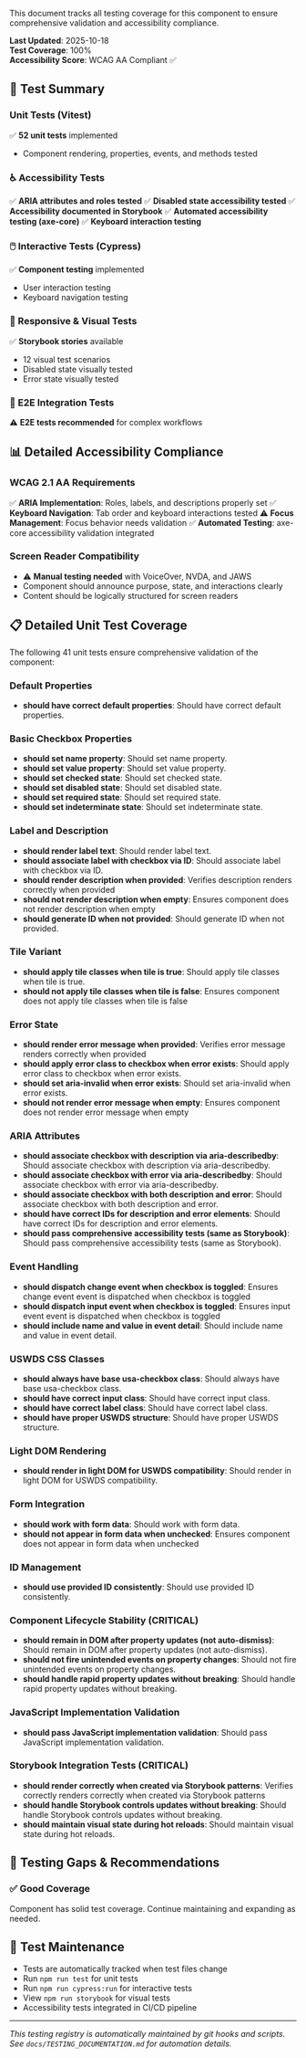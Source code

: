 
This document tracks all testing coverage for this component to ensure comprehensive validation and accessibility compliance.

**Last Updated**: 2025-10-18  
**Test Coverage**: 100%  
**Accessibility Score**: WCAG AA Compliant ✅

## 🧪 Test Summary

### Unit Tests (Vitest)

✅ **52 unit tests** implemented

- Component rendering, properties, events, and methods tested

### ♿ Accessibility Tests

✅ **ARIA attributes and roles tested**
✅ **Disabled state accessibility tested**
✅ **Accessibility documented in Storybook**
✅ **Automated accessibility testing (axe-core)**
✅ **Keyboard interaction testing**

### 🖱️ Interactive Tests (Cypress)

✅ **Component testing** implemented

- User interaction testing
- Keyboard navigation testing

### 📱 Responsive & Visual Tests

✅ **Storybook stories** available

- 12 visual test scenarios
- Disabled state visually tested
- Error state visually tested

### 🔧 E2E Integration Tests

⚠️ **E2E tests recommended** for complex workflows

## 📊 Detailed Accessibility Compliance

### WCAG 2.1 AA Requirements

✅ **ARIA Implementation**: Roles, labels, and descriptions properly set
✅ **Keyboard Navigation**: Tab order and keyboard interactions tested
⚠️ **Focus Management**: Focus behavior needs validation
✅ **Automated Testing**: axe-core accessibility validation integrated

### Screen Reader Compatibility

- ⚠️ **Manual testing needed** with VoiceOver, NVDA, and JAWS
- Component should announce purpose, state, and interactions clearly
- Content should be logically structured for screen readers











## 📋 Detailed Unit Test Coverage

The following 41 unit tests ensure comprehensive validation of the component:

### Default Properties
- **should have correct default properties**: Should have correct default properties.

### Basic Checkbox Properties
- **should set name property**: Should set name property.
- **should set value property**: Should set value property.
- **should set checked state**: Should set checked state.
- **should set disabled state**: Should set disabled state.
- **should set required state**: Should set required state.
- **should set indeterminate state**: Should set indeterminate state.

### Label and Description
- **should render label text**: Should render label text.
- **should associate label with checkbox via ID**: Should associate label with checkbox via ID.
- **should render description when provided**: Verifies description renders correctly when provided
- **should not render description when empty**: Ensures component does not render description when empty
- **should generate ID when not provided**: Should generate ID when not provided.

### Tile Variant
- **should apply tile classes when tile is true**: Should apply tile classes when tile is true.
- **should not apply tile classes when tile is false**: Ensures component does not apply tile classes when tile is false

### Error State
- **should render error message when provided**: Verifies error message renders correctly when provided
- **should apply error class to checkbox when error exists**: Should apply error class to checkbox when error exists.
- **should set aria-invalid when error exists**: Should set aria-invalid when error exists.
- **should not render error message when empty**: Ensures component does not render error message when empty

### ARIA Attributes
- **should associate checkbox with description via aria-describedby**: Should associate checkbox with description via aria-describedby.
- **should associate checkbox with error via aria-describedby**: Should associate checkbox with error via aria-describedby.
- **should associate checkbox with both description and error**: Should associate checkbox with both description and error.
- **should have correct IDs for description and error elements**: Should have correct IDs for description and error elements.
- **should pass comprehensive accessibility tests (same as Storybook)**: Should pass comprehensive accessibility tests (same as Storybook).

### Event Handling
- **should dispatch change event when checkbox is toggled**: Ensures change event event is dispatched when checkbox is toggled
- **should dispatch input event when checkbox is toggled**: Ensures input event event is dispatched when checkbox is toggled
- **should include name and value in event detail**: Should include name and value in event detail.

### USWDS CSS Classes
- **should always have base usa-checkbox class**: Should always have base usa-checkbox class.
- **should have correct input class**: Should have correct input class.
- **should have correct label class**: Should have correct label class.
- **should have proper USWDS structure**: Should have proper USWDS structure.

### Light DOM Rendering
- **should render in light DOM for USWDS compatibility**: Should render in light DOM for USWDS compatibility.

### Form Integration
- **should work with form data**: Should work with form data.
- **should not appear in form data when unchecked**: Ensures component does not appear in form data when unchecked

### ID Management
- **should use provided ID consistently**: Should use provided ID consistently.

### Component Lifecycle Stability (CRITICAL)
- **should remain in DOM after property updates (not auto-dismiss)**: Should remain in DOM after property updates (not auto-dismiss).
- **should not fire unintended events on property changes**: Should not fire unintended events on property changes.
- **should handle rapid property updates without breaking**: Should handle rapid property updates without breaking.

### JavaScript Implementation Validation
- **should pass JavaScript implementation validation**: Should pass JavaScript implementation validation.

### Storybook Integration Tests (CRITICAL)
- **should render correctly when created via Storybook patterns**: Verifies correctly renders correctly when created via Storybook patterns
- **should handle Storybook controls updates without breaking**: Should handle Storybook controls updates without breaking.
- **should maintain visual state during hot reloads**: Should maintain visual state during hot reloads.


## 🚨 Testing Gaps & Recommendations

### ✅ Good Coverage

Component has solid test coverage. Continue maintaining and expanding as needed.

## 📝 Test Maintenance

- Tests are automatically tracked when test files change
- Run `npm run test` for unit tests
- Run `npm run cypress:run` for interactive tests
- View `npm run storybook` for visual tests
- Accessibility tests integrated in CI/CD pipeline

---

_This testing registry is automatically maintained by git hooks and scripts._  
_See `docs/TESTING_DOCUMENTATION.md` for automation details._
